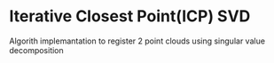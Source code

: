 # Iterative Closest Point(ICP) SVD

Algorith implemantation to register 2 point clouds using singular value decomposition


